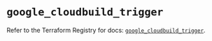 # `google_cloudbuild_trigger`

Refer to the Terraform Registry for docs: [`google_cloudbuild_trigger`](https://registry.terraform.io/providers/hashicorp/google/5.43.0/docs/resources/cloudbuild_trigger).
